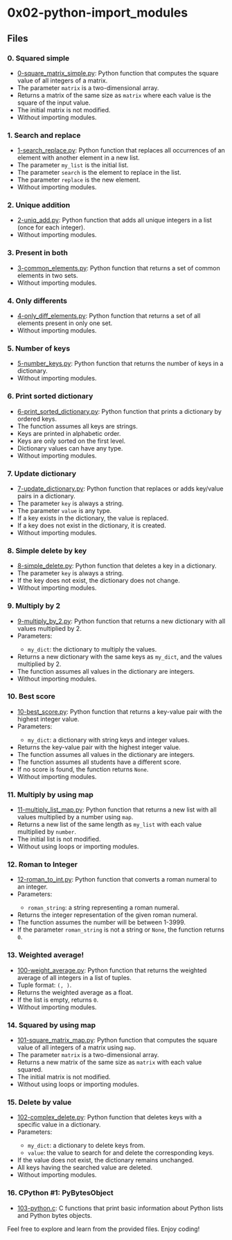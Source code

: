   <h1>0x02-python-import_modules</h1>
  <h2>Files</h2>
  <h3>0. Squared simple</h3>
  <ul>
    <li><a href="./0-square_matrix_simple.py">0-square_matrix_simple.py</a>: Python function that computes the square value of all integers of a matrix.</li>
    <li>The parameter <code>matrix</code> is a two-dimensional array.</li>
    <li>Returns a matrix of the same size as <code>matrix</code> where each value is the square of the input value.</li>
    <li>The initial matrix is not modified.</li>
    <li>Without importing modules.</li>
  </ul>
  <h3>1. Search and replace</h3>
  <ul>
    <li><a href="./1-search_replace.py">1-search_replace.py</a>: Python function that replaces all occurrences of an element with another element in a new list.</li>
    <li>The parameter <code>my_list</code> is the initial list.</li>
    <li>The parameter <code>search</code> is the element to replace in the list.</li>
    <li>The parameter <code>replace</code> is the new element.</li>
    <li>Without importing modules.</li>
  </ul>
  <h3>2. Unique addition</h3>
  <ul>
    <li><a href="./2-uniq_add.py">2-uniq_add.py</a>: Python function that adds all unique integers in a list (once for each integer).</li>
    <li>Without importing modules.</li>
  </ul>
  <h3>3. Present in both</h3>
  <ul>
    <li><a href="./3-common_elements.py">3-common_elements.py</a>: Python function that returns a set of common elements in two sets.</li>
    <li>Without importing modules.</li>
  </ul>
  <h3>4. Only differents</h3>
  <ul>
    <li><a href="./4-only_diff_elements.py">4-only_diff_elements.py</a>: Python function that returns a set of all elements present in only one set.</li>
    <li>Without importing modules.</li>
  </ul>
  <h3>5. Number of keys</h3>
  <ul>
    <li><a href="./5-number_keys.py">5-number_keys.py</a>: Python function that returns the number of keys in a dictionary.</li>
    <li>Without importing modules.</li>
  </ul>
  <h3>6. Print sorted dictionary</h3>
  <ul>
    <li><a href="./6-print_sorted_dictionary.py">6-print_sorted_dictionary.py</a>: Python function that prints a dictionary by ordered keys.</li>
    <li>The function assumes all keys are strings.</li>
    <li>Keys are printed in alphabetic order.</li>
    <li>Keys are only sorted on the first level.</li>
    <li>Dictionary values can have any type.</li>
    <li>Without importing modules.</li>
  </ul>
  <h3>7. Update dictionary</h3>
  <ul>
    <li><a href="./7-update_dictionary.py">7-update_dictionary.py</a>: Python function that replaces or adds key/value pairs in a dictionary.</li>
    <li>The parameter <code>key</code> is always a string.</li>
    <li>The parameter <code>value</code> is any type.</li>
    <li>If a key exists in the dictionary, the value is replaced.</li>
    <li>If a key does not exist in the dictionary, it is created.</li>
    <li>Without importing modules.</li>
  </ul>
  <h3>8. Simple delete by key</h3>
  <ul>
    <li><a href="./8-simple_delete.py">8-simple_delete.py</a>: Python function that deletes a key in a dictionary.</li>
    <li>The parameter <code>key</code> is always a string.</li>
    <li>If the key does not exist, the dictionary does not change.</li>
    <li>Without importing modules.</li>
  </ul>
  <h3>9. Multiply by 2</h3>
  <ul>
    <li><a href="./9-multiply_by_2.py">9-multiply_by_2.py</a>: Python function that returns a new dictionary with all values multiplied by 2.</li>
    <li>Parameters:</li>
    <ul>
      <li><code>my_dict</code>: the dictionary to multiply the values.</li>
    </ul>
    <li>Returns a new dictionary with the same keys as <code>my_dict</code>, and the values multiplied by 2.</li>
    <li>The function assumes all values in the dictionary are integers.</li>
    <li>Without importing modules.</li>
  </ul>
  <h3>10. Best score</h3>
  <ul>
    <li><a href="./10-best_score.py">10-best_score.py</a>: Python function that returns a key-value pair with the highest integer value.</li>
    <li>Parameters:</li>
    <ul>
      <li><code>my_dict</code>: a dictionary with string keys and integer values.</li>
    </ul>
    <li>Returns the key-value pair with the highest integer value.</li>
    <li>The function assumes all values in the dictionary are integers.</li>
    <li>The function assumes all students have a different score.</li>
    <li>If no score is found, the function returns <code>None</code>.</li>
    <li>Without importing modules.</li>
  </ul>
  <h3>11. Multiply by using map</h3>
  <ul>
    <li><a href="./11-multiply_list_map.py">11-multiply_list_map.py</a>: Python function that returns a new list with all values multiplied by a number using <code>map</code>.</li>
    <li>Returns a new list of the same length as <code>my_list</code> with each value multiplied by <code>number</code>.</li>
    <li>The initial list is not modified.</li>
    <li>Without using loops or importing modules.</li>
  </ul>
  <h3>12. Roman to Integer</h3>
  <ul>
    <li><a href="./12-roman_to_int.py">12-roman_to_int.py</a>: Python function that converts a roman numeral to an integer.</li>
    <li>Parameters:</li>
    <ul>
      <li><code>roman_string</code>: a string representing a roman numeral.</li>
    </ul>
    <li>Returns the integer representation of the given roman numeral.</li>
    <li>The function assumes the number will be between 1-3999.</li>
    <li>If the parameter <code>roman_string</code> is not a string or <code>None</code>, the function returns <code>0</code>.</li>
  </ul>
  <h3>13. Weighted average!</h3>
  <ul>
    <li><a href="./100-weight_average.py">100-weight_average.py</a>: Python function that returns the weighted average of all integers in a list of tuples.</li>
    <li>Tuple format: <code>(<score>, <weight>)</code>.</li>
    <li>Returns the weighted average as a float.</li>
    <li>If the list is empty, returns <code>0</code>.</li>
    <li>Without importing modules.</li>
  </ul>
  <h3>14. Squared by using map</h3>
  <ul>
    <li><a href="./101-square_matrix_map.py">101-square_matrix_map.py</a>: Python function that computes the square value of all integers of a matrix using <code>map</code>.</li>
    <li>The parameter <code>matrix</code> is a two-dimensional array.</li>
    <li>Returns a new matrix of the same size as <code>matrix</code> with each value squared.</li>
    <li>The initial matrix is not modified.</li>
    <li>Without using loops or importing modules.</li>
  </ul>
  <h3>15. Delete by value</h3>
  <ul>
    <li><a href="./102-complex_delete.py">102-complex_delete.py</a>: Python function that deletes keys with a specific value in a dictionary.</li>
    <li>Parameters:</li>
    <ul>
      <li><code>my_dict</code>: a dictionary to delete keys from.</li>
      <li><code>value</code>: the value to search for and delete the corresponding keys.</li>
    </ul>
    <li>If the value does not exist, the dictionary remains unchanged.</li>
    <li>All keys having the searched value are deleted.</li>
    <li>Without importing modules.</li>
  </ul>
  <h3>16. CPython #1: PyBytesObject</h3>
  <ul>
    <li><a href="./103-python.c">103-python.c</a>: C functions that print basic information about Python lists and Python bytes objects.</li>
  </ul>
  <p>Feel free to explore and learn from the provided files. Enjoy coding!</p>
